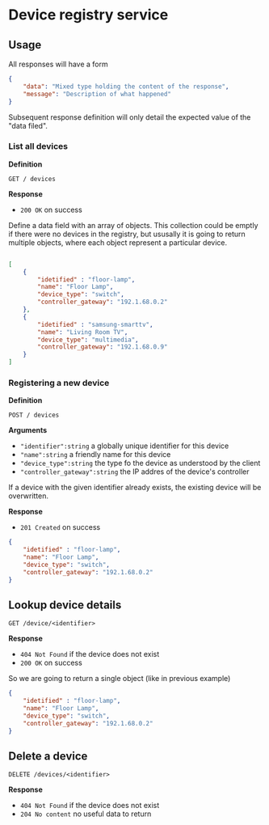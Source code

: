 # Device registry service

## Usage

All responses will have a form 

``` json 
{
    "data": "Mixed type holding the content of the response",
    "message": "Description of what happened"
}
```

Subsequent response definition will only detail the expected value of the "data filed".

### List all devices 

**Definition**

`GET / devices`

**Response**

- `200 OK` on success


Define a data field with an array of objects. This collection could be emptly if there were no devices in the registry, but ususally it is going to return multiple objects, where each object represent a particular device.

```json

[
    {
        "idetified" : "floor-lamp",
        "name": "Floor Lamp",
        "device_type": "switch",
        "controller_gateway": "192.1.68.0.2"  
    },
    {
        "idetified" : "samsung-smarttv",
        "name": "Living Room TV",
        "device_type": "multimedia",
        "controller_gateway": "192.1.68.0.9"  
    }
]
``` 
### Registering a new device

**Definition**

`POST / devices`

**Arguments**

- `"identifier":string` a globally unique identifier for this device
- `"name":string` a friendly name for this device
- `"device_type":string` the type fo the device as understood by the client
- `"controller_gateway":string` the IP addres of the device's controller

If a device with the given identifier already exists, the existing device will be overwritten.

**Response**

- `201 Created` on success

```json
{
    "idetified" : "floor-lamp",
    "name": "Floor Lamp",
    "device_type": "switch",
    "controller_gateway": "192.1.68.0.2"  
}
```

## Lookup device details 

`GET /device/<identifier>`

**Response**

- `404 Not Found` if the device does not exist
- `200 OK` on success

So we are going to return a single object (like in previous example)

```json
{
    "idetified" : "floor-lamp",
    "name": "Floor Lamp",
    "device_type": "switch",
    "controller_gateway": "192.1.68.0.2"  
}
```

## Delete a device

`DELETE /devices/<identifier>`

**Response**

- `404 Not Found` if the device does not exist
- `204 No content` no useful data to return